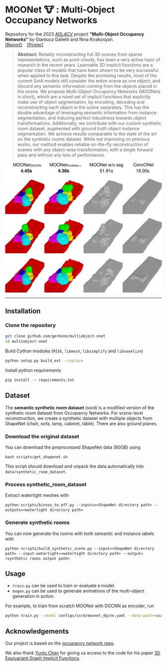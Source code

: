 # MOONet :cow: : Multi-Object Occupancy Networks

Repository for the 2023 [ADL4CV](https://niessner.github.io/ADL4CV/) project __"Multi-Object Occupancy Networks"__ by Gianluca Galletti and Nina Kirakosyan. <br>
[[Report]](https://github.com/gerkone/multiobject-onet/blob/main/assets/report.pdf) &nbsp;&nbsp; [[Poster]](https://github.com/gerkone/multiobject-onet/blob/main/assets/poster.pdf)

> __Abstract:__ Reliably reconstructing full 3D scenes from sparse representations, such as point clouds, has been a very active topic of research in the recent years. Learnable 3D implicit functions are a popular class of models that have been shown to be very successful when applied to this task. Despite the promising results, most of the current SotA models still consider the entire scene as one object, and discard any semantic information coming from the objects placed in the scene. 
We propose Multi-Object Occupancy Networks (MOONets in short), which are a novel set of implicit functions that explicitly make use of object segmentation, by encoding, decoding and reconstructing each object in the scene separately. This has the double advantage of leveraging semantic information from instance segmentation, and inducing perfect robustness towards object transformations.
Additionally, we contribute with our custom synthetic room dataset, augmented with ground truth object instance segmentation.
We achieve results comparable to the state of the art on the synthetic rooms dataset. While not improving on previous works, our method enables reliable on-the-fly reconstruction of scenes with any object-wise transformation, with a single forward pass and without any loss of performance.


![MOONet against ConvONet on semantic transformations](assets/main.png)

---

## Installation
### Clone the repository
```bash
git clone github.com/gerkone/multiobject-onet
cd multiobject-onet
```
Build Cython modules (`MISE`, `libmesh`, `libsimplify` and `libvoxelize`)
```bash
python setup.py build_ext --inplace
```

Install python requirements
```bash
pip install -r requirements.txt
```

## Dataset
The __semantic synthetic room dataset__ (ssrd) is a modified version of the synthetic room dataset from Occupancy Networks.
For scene-level reconstruction, we create a synthetic dataset with multiple objects from ShapeNet (chair, sofa, lamp, cabinet, table). There are also ground planes.

### Download the original dataset
You can download the preprocessed ShapeNet data (80GB) using

```
bash scripts/get_shapenet.sh
```

This script should download and unpack the data automatically into `data/synthetic_room_dataset`.  

### Process synthetic_room_dataset
Extract watertight meshes with 
```
python scripts/binvox_to_off.py --inputs=<ShapeNet directory path> --outputs=<watertight directory path>
```

### Generate synthetic rooms
You can now generate the rooms with both semantic and instance labels with
```
python scripts/build_synthetic_scene.py --input=<ShapeNet directory path> --input-watertight=<watertight directory path> --output=<synthetic rooms output path>
```

## Usage
- `train.py` can be used to train or evaluate a model.
- `mogen.py` can be used to generate animations of the multi-object generation in action.

For example, to train from scratch MOONet with DGCNN as encoder, run
```bash
python train.py --model configs/ssrd/moonet_dgcnn.yaml --data-path=<ssrd path> --new
```

## Acknowledgements
Our project is based on the [occupancy network repo](github.com/autonomousvision/occupancy_networks). 

We also thank [Yunlu Chen](https://yunlu-chen.github.io/) for giving us access to the code for his paper [3D Equivariant Graph Implicit Functions](https://staff.fnwi.uva.nl/y.chen3/3DEGIF/paper.pdf).
